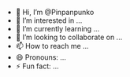 - 👋 Hi, I’m @Pinpanpunko
- 👀 I’m interested in ...
- 🌱 I’m currently learning ...
- 💞️ I’m looking to collaborate on ...
- 📫 How to reach me ...
- 😄 Pronouns: ...
- ⚡ Fun fact: ...

<!---
Pinpanpunko/Pinpanpunko is a ✨ special ✨ repository because its `README.md` (this file) appears on your GitHub profile.
You can click the Preview link to take a look at your changes.
--->
